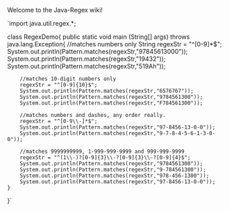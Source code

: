 Welcome to the Java-Regex wiki!


`import java.util.regex.*;

class RegexDemo{
	public static void main (String[] args) throws java.lang.Exception{
		//matches numbers only
		String regexStr = "^[0-9]*$";
		System.out.println(Pattern.matches(regexStr,"97845613000"));
		System.out.println(Pattern.matches(regexStr,"19432"));
		System.out.println(Pattern.matches(regexStr,"519Ah"));
		
		//matches 10-digit numbers only
		regexStr = "^[0-9]{10}$";
		System.out.println(Pattern.matches(regexStr,"6576767"));
		System.out.println(Pattern.matches(regexStr,"9784561300"));
		System.out.println(Pattern.matches(regexStr,"F784561300"));
		
		//matches numbers and dashes, any order really.
		regexStr = "^[0-9\\-]*$";
		System.out.println(Pattern.matches(regexStr,"97-8456-13-0-0"));
		System.out.println(Pattern.matches(regexStr,"9-7-8-4-5-6-1-3-0-0"));
		
		//matches 9999999999, 1-999-999-9999 and 999-999-9999
		regexStr = "^(1\\-)?[0-9]{3}\\-?[0-9]{3}\\-?[0-9]{4}$"; 
		System.out.println(Pattern.matches(regexStr,"9784561300"));
		System.out.println(Pattern.matches(regexStr,"9-784561300"));
		System.out.println(Pattern.matches(regexStr,"978-456-1300"));
		System.out.println(Pattern.matches(regexStr,"97-8456-13-0-0"));
	}
}`

